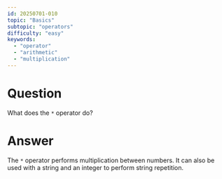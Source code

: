 ```yaml
---
id: 20250701-010
topic: "Basics"
subtopic: "operators"
difficulty: "easy"
keywords:
  - "operator"
  - "arithmetic"
  - "multiplication"
---
```


# Question

What does the `*` operator do?

# Answer

The `*` operator performs multiplication between numbers. It can also be used with a string and an integer to perform string repetition.
